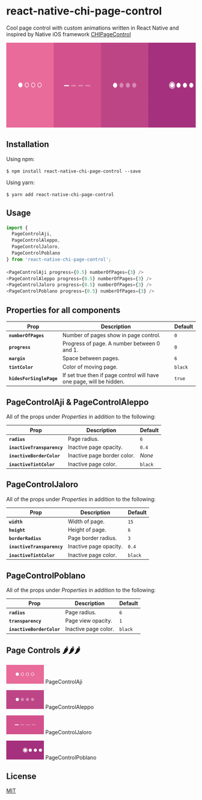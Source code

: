 # react-native-chi-page-control

Cool page control with custom animations written in React Native and inspired by Native iOS framework [CHIPageControl](https://github.com/ChiliLabs/CHIPageControl)

<img src="assets/Overview.gif" width="600" height="225">

## Installation

Using npm:

`$ npm install react-native-chi-page-control --save`

Using yarn:

`$ yarn add react-native-chi-page-control`

## Usage

```js
import { 
  PageControlAji,
  PageControlAleppo,
  PageControlJaloro,
  PageControlPoblano 
} from 'react-native-chi-page-control';

<PageControlAji progress={0.5} numberOfPages={3} />
<PageControlAleppo progress={0.5} numberOfPages={3} />
<PageControlJaloro progress={0.5} numberOfPages={3} />
<PageControlPoblano progress={0.5} numberOfPages={3} />
```

## Properties for all components

| Prop                                 | Description                                                               | Default |
| ------------------------------------ | ------------------------------------------------------------------------- | ------- |
| **`numberOfPages`**                  | Number of pages show in page control.                                     | `0`     |
| **`progress`**                       | Progress of page. A number between 0 and 1.                               | `0`     |
| **`margin`**                         | Space between pages.                                                      | `6`     |
| **`tintColor`**                      | Color of moving page.                                                     | `black` |
| **`hidesForSinglePage`**             | If set true then if page control will have one page, will be hidden.      | `true`  |

## PageControlAji  &  PageControlAleppo

All of the props under _Properties_ in addition to the following:

| Prop                                 | Description                                                               | Default |
| ------------------------------------ | ------------------------------------------------------------------------- | ------- |
| **`radius`**                         | Page radius.                                                              | `6`     |
| **`inactiveTransparency`**           | Inactive page opacity.                                                    | `0.4`   |
| **`inactiveBorderColor`**            | Inactive page border color.                                               | _None_  |
| **`inactiveTintColor`**              | Inactive page color.                                                      | `black` |

## PageControlJaloro

All of the props under _Properties_ in addition to the following:

| Prop                                 | Description                                                               | Default |
| ------------------------------------ | ------------------------------------------------------------------------- | ------- |
| **`width`**                          | Width of page.                                                            | `15`    |
| **`height`**                         | Height of page.                                                           | `6`     |
| **`borderRadius`**                   | Page border radius.                                                       | `3`     |
| **`inactiveTransparency`**           | Inactive page opacity.                                                    | `0.4`   |
| **`inactiveTintColor`**              | Inactive page color.                                                      | `black` |


## PageControlPoblano

All of the props under _Properties_ in addition to the following:

| Prop                                 | Description                                                               | Default |
| ------------------------------------ | ------------------------------------------------------------------------- | ------- |
| **`radius`**                         | Page radius.                                                              | `6`     |
| **`transparency`**                   | Page view opacity.                                                        | `1`     |
| **`inactiveBorderColor`**            | Inactive page color.                                                      | `black` |

## Page Controls 🌶️🌶️🌶️

<img src="assets/Aji.gif" width="100" height="50"> PageControlAji

<img src="assets/Aleppo.gif" width="100" height="50"> PageControlAleppo

<img src="assets/Jaloro.gif" width="100" height="50"> PageControlJaloro

<img src="assets/Poblano.gif" width="100" height="50"> PageControlPoblano

## License

[MIT](./LICENSE)